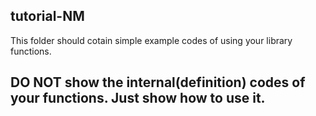 ## tutorial-NM

This folder should cotain simple example codes of using your library functions. 

## DO NOT show the internal(definition) codes of your functions. Just show how to use it.
